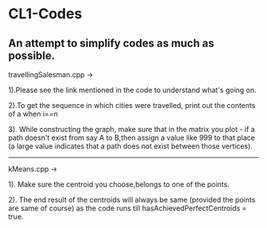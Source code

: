 # CL1-Codes
An attempt to simplify codes as much as possible.
-----------------------------------------------------------------------------------------------------------------------------------------
travellingSalesman.cpp ->

1).Please see the link mentioned in the code to understand what's going on.

2).To get the sequence in which cities were travelled, print out the contents of a when i==n

3). While constructing the graph, make sure that in the matrix you plot - if a path doesn't exist from say A to B,then assign a value like 999 to that place (a large value indicates that a path does not exist between those vertices).

-----------------------------------------------------------------------------------------------------------------------------------------
kMeans.cpp ->

1). Make sure the centroid you choose,belongs to one of the points.

2). The end result of the centroids will always be same (provided the points are same of course) as the code runs till hasAchievedPerfectCentroids = true.

